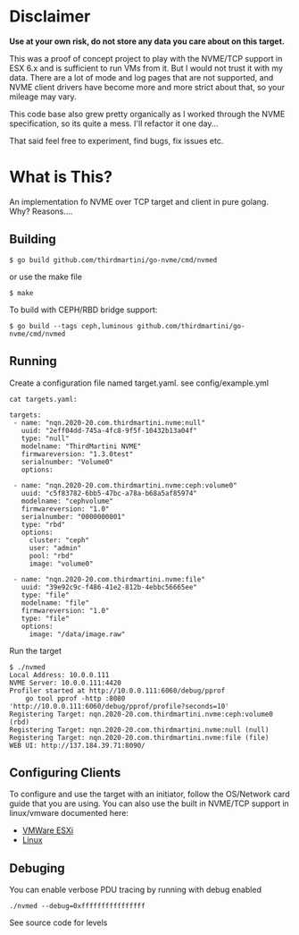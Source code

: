 # Disclaimer 
**Use at your own risk, do not store any data you care about on this target.**  

This was a proof of concept project to play with the NVME/TCP support in ESX 6.x and is sufficient to run VMs from it.
But I would not trust it with my data.  There are a lot of mode and log pages that are not supported, and NVME 
client drivers have become more and more strict about that,  so your mileage may vary. 

This code base also grew pretty organically as I worked through the NVME specification, so its quite a mess. 
I'll refactor it one day... 

That said feel free to experiment, find bugs, fix issues etc.

# What is This?
An implementation fo NVME over TCP target and client in pure golang.  Why?  Reasons.... 

## Building

```
$ go build github.com/thirdmartini/go-nvme/cmd/nvmed 
```

or  use the make file
```
$ make 
```

To build with CEPH/RBD bridge support:
```
$ go build --tags ceph,luminous github.com/thirdmartini/go-nvme/cmd/nvmed
```

## Running 

Create a configuration file named target.yaml. see config/example.yml
```
cat targets.yaml:

targets:
 - name: "nqn.2020-20.com.thirdmartini.nvme:null"
   uuid: "2eff04dd-745a-4fc8-9f5f-10432b13a04f"
   type: "null"
   modelname: "ThirdMartini NVME"
   firmwareversion: "1.3.0test"
   serialnumber: "Volume0"
   options:

 - name: "nqn.2020-20.com.thirdmartini.nvme:ceph:volume0"
   uuid: "c5f83782-6bb5-47bc-a78a-b68a5af85974"
   modelname: "cephvolume"
   firmwareversion: "1.0"
   serialnumber: "0000000001"
   type: "rbd"
   options:
     cluster: "ceph"
     user: "admin"
     pool: "rbd"
     image: "volume0"
     
 - name: "nqn.2020-20.com.thirdmartini.nvme:file"
   uuid: "39e92c9c-f486-41e2-812b-4ebbc56665ee"
   type: "file"
   modelname: "file"
   firmwareversion: "1.0"
   type: "file"
   options:
     image: "/data/image.raw"        
```

Run the target 

```
$ ./nvmed
Local Address: 10.0.0.111
NVME Server: 10.0.0.111:4420
Profiler started at http://10.0.0.111:6060/debug/pprof
    go tool pprof -http :8080 'http://10.0.0.111:6060/debug/pprof/profile?seconds=10'
Registering Target: nqn.2020-20.com.thirdmartini.nvme:ceph:volume0 (rbd)
Registering Target: nqn.2020-20.com.thirdmartini.nvme:null (null)
Registering Target: nqn.2020-20.com.thirdmartini.nvme:file (file)
WEB UI: http://137.184.39.71:8090/
```

## Configuring Clients

To configure and use the target with an initiator, follow the OS/Network card guide that you are using. 
You can also use the built in NVME/TCP support in linux/vmware documented here:

* [VMWare ESXi](Documentation/esx.md)
* [Linux](Documentation/linux.md)


## Debuging
You can enable verbose PDU tracing by running with debug enabled
```
./nvmed --debug=0xffffffffffffffff
```

See source code for levels
